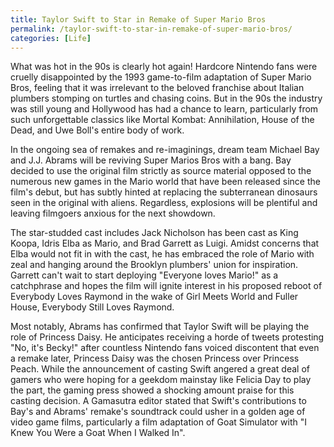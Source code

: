 ```yaml
---
title: Taylor Swift to Star in Remake of Super Mario Bros
permalink: /taylor-swift-to-star-in-remake-of-super-mario-bros/
categories: [Life]
---
```

What was hot in the 90s is clearly hot again! Hardcore Nintendo fans were cruelly disappointed by the 1993 game-to-film adaptation of Super Mario Bros, feeling that it was irrelevant to the beloved franchise about Italian plumbers stomping on turtles and chasing coins. But in the 90s the industry was still young and Hollywood has had a chance to learn, particularly from such unforgettable classics like Mortal Kombat: Annihilation, House of the Dead, and Uwe Boll's entire body of work.

In the ongoing sea of remakes and re-imaginings, dream team Michael Bay and J.J. Abrams will be reviving Super Marios Bros with a bang. Bay decided to use the original film strictly as source material opposed to the numerous new games in the Mario world that have been released since the film's debut, but has subtly hinted at replacing the subterranean dinosaurs seen in the original with aliens. Regardless, explosions will be plentiful and leaving filmgoers anxious for the next showdown.

The star-studded cast includes Jack Nicholson has been cast as King Koopa, Idris Elba as Mario, and Brad Garrett as Luigi. Amidst concerns that Elba would not fit in with the cast, he has embraced the role of Mario with zeal and hanging around the Brooklyn plumbers' union for inspiration. Garrett can't wait to start deploying "Everyone loves Mario!" as a catchphrase and hopes the film will ignite interest in his proposed reboot of Everybody Loves Raymond in the wake of Girl Meets World and Fuller House, Everybody Still Loves Raymond.

Most notably, Abrams has confirmed that Taylor Swift will be playing the role of Princess Daisy. He anticipates receiving a horde of tweets protesting "No, it's Becky!" after countless Nintendo fans voiced discontent that even a remake later, Princess Daisy was the chosen Princess over Princess Peach. While the announcement of casting Swift angered a great deal of gamers who were hoping for a geekdom mainstay like Felicia Day to play the part, the gaming press showed a shocking amount praise for this casting decision. A Gamasutra editor stated that Swift's contributions to Bay's and Abrams' remake's soundtrack could usher in a golden age of video game films, particularly a film adaptation of Goat Simulator with "I Knew You Were a Goat When I Walked In".
